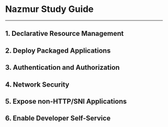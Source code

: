 # Nazmur Study Guide 

---

## 1. Declarative Resource Management

## 2. Deploy Packaged Applications

## 3. Authentication and Authorization

## 4. Network Security

## 5. Expose non-HTTP/SNI Applications

## 6. Enable Developer Self-Service
